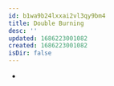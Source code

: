 ```yaml
---
id: b1wa9b24lxxai2vl3qy9bm4
title: Double Burning
desc: ''
updated: 1686223001082
created: 1686223001082
isDir: false
---
```

-